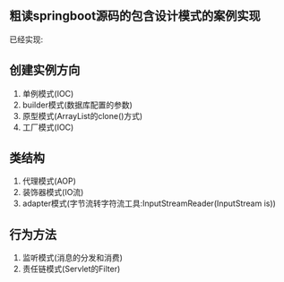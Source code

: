 ## 粗读springboot源码的包含设计模式的案例实现


已经实现: 

## 创建实例方向
   1. 单例模式(IOC) 
   2. builder模式(数据库配置的参数) 
   3. 原型模式(ArrayList的clone()方式)
   4. 工厂模式(IOC)
    
## 类结构   
   1. 代理模式(AOP)
   2. 装饰器模式(IO流)
   2. adapter模式(字节流转字符流工具:InputStreamReader(InputStream is))
    
## 行为方法 
   1. 监听模式(消息的分发和消费)
   2. 责任链模式(Servlet的Filter)
